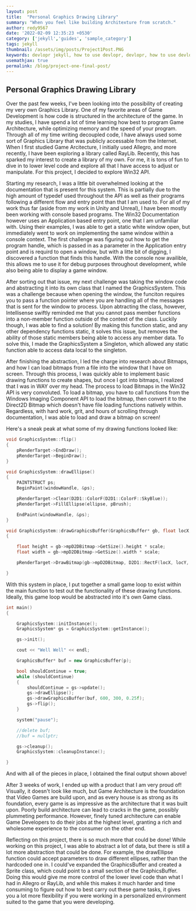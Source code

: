 ```yaml
---
layout: post
title:  "Personal Graphics Drawing Library"
summary: "When you feel like building Architexture from scratch."
author: redy9567
date: '2022-02-09 12:35:23 +0530'
category: ['jekyll','guides', 'sample_category']
tags: jekyll
thumbnail: /assets/img/posts/Project1Post.PNG
keywords: devlopr jekyll, how to use devlopr, devlopr, how to use devlopr-jekyll, devlopr-jekyll tutorial,best jekyll themes, multi categories and tags
usemathjax: true
permalink: /blog/project-one-final-post/
---
```


## Personal Graphics Drawing Library

Over the past few weeks, I've been looking into the possibility of creating my very own Graphics Library. One of my favorite areas of Game Development is how code is structured in the architecture of the game. In my studies, I have spend a lot of time learning how best to program Game Architecture, while optimizing memory and the speed of your program. Through all of my time writing decoupled code, I have always used some sort of Graphics Library that was publicly accessable from the Internet. When I first studied Game Arcitecture, I initially used Allegro, and more recently, I have been exploring a library called RayLib. Recently, this has sparked my interest to create a library of my own. For me, it is tons of fun to dive in to lower level code and explore all that I have access to adjust or manipulate. For this project, I decided to explore Win32 API.

Starting my research, I was a little bit overwhelmed looking at the documentation that is present for this system. This is partially due to the high amount of typedef used throughout the API as well as their programs following a different flow and entry point than that I am used to. For all of my work thus far (aside from my work in Unity and Unreal), I have been mostly been working with console based programs. The Win32 Documentation however uses an Application based entry point, one that I am unfamiliar with. Using their examples, I was able to get a static white window open, but immediately went to work on implementing the same window within a console context. The first challenge was figuring out how to get the program handle, which is passed in as a parameter in the Application entry point and is requird to open a window, but with a litte bit of digging, I discovered a function that finds this handle. With the console now availible, this allows me to use it for debug purposes throughout development, while also being able to display a game window.

After sorting out that issue, my next challenge was taking the window code and abstracting it into its own class that I named the GraphicsSystem. This was a challenge because when opening the window, the funciton requires you to pass a function pointer where you are handling all of the messages that is sent for the window to process. Upon abtracting the class, however, Intellisense swiftly reminded me that you cannot pass member functions into a non-member function outside of the context of the class. Luckily though, I was able to find a solution! By making this function static, and any other dependency functions static, it solves this issue, but removes the ability of those static members being able to access any member data. To solve this, I made the GraphicsSystem a Singleton, which allowed any static function able to access data local to the singleton.

After finishing the abstraction, I led the charge into research about Bitmaps, and how I can load bitmaps from a file into the window that I have on screen. Through this process, I was quickly able to implement basic drawing functions to create shapes, but once I got into bitmaps, I realized that I was in WAY over my head. The process to load Bitmaps in the Win32 API is very convoluted. To load a bitmap, you have to call functions from the Windows Imaging Component API to load the bitmap, then convert it to the Direct2D Bitmap which doesn't have file loading functions natively within. Regardless, with hard work, grit, and hours of scrolling through documentation, I was able to load and draw a bitmap on screen!

Here's a sneak peak at what some of my drawing functions looked like:

```cpp
void GraphicsSystem::flip()
{
	pRenderTarget->EndDraw();
	pRenderTarget->BeginDraw();
}

void GraphicsSystem::drawEllipse()
{
	PAINTSTRUCT ps;
	BeginPaint(windowHandle, &ps);

	pRenderTarget->Clear(D2D1::ColorF(D2D1::ColorF::SkyBlue));
	pRenderTarget->FillEllipse(ellipse, pBrush);

	EndPaint(windowHandle, &ps);
}

void GraphicsSystem::drawGraphicsBuffer(GraphicsBuffer* gb, float locX, float locY, float scale)
{

	float height = gb->mpD2DBitmap->GetSize().height * scale;
	float width = gb->mpD2DBitmap->GetSize().width * scale;

	pRenderTarget->DrawBitmap(gb->mpD2DBitmap, D2D1::RectF(locX, locY, locX + width, locY + height), 1.0f, D2D1_BITMAP_INTERPOLATION_MODE_LINEAR);

}
```

With this system in place, I put together a small game loop to exist within the main function to test out the functionality of these drawing functions. Ideally, this game loop would be abstracted into it's own Game class.

```cpp
int main()
{

	GraphicsSystem::initInstance();
	GraphicsSystem* gs = GraphicsSystem::getInstance();

	gs->init();

	cout << "Well Well" << endl;

	GraphicsBuffer* buf = new GraphicsBuffer(p);

	bool shouldContinue = true;
	while (shouldContinue)
	{
		shouldContinue = gs->update();
		gs->drawEllipse();
		gs->drawGraphicsBuffer(buf, 600, 300, 0.25f);
		gs->flip();
	}

	system("pause");

	//delete buf;
	//buf = nullptr;

	gs->cleanup();
	GraphicsSystem::cleanupInstance();

}
```

And with all of the pieces in place, I obtained the final output shown above!

After 3 weeks of work, I ended up with a product that I am very proud of! Visually, it doesn't look like much, but Game Architecture is the foundation that Video Games are build upon, and as every house is as strong as its foundation, every game is as impressive as the architecture that it was built upon. Poorly build architecture can lead to cracks in the game, possibly plummeting performance. However, finely tuned architecture can enable Game Developers to do their jobs at the highest level, granting a rich and wholesome experience to the consumer on the other end.

Reflecting on this project, there is so much more that could be done! While working on this project, I was able to abstract a lot of data, but there is still a lot more abstraction that could be done. For example, the drawEllipse function could accept parameters to draw different ellipses, rather than the hardcoded one in. I could've expanded the GraphicsBuffer and created a Sprite class, which could point to a small section of the GraphicsBuffer. Doing this would give me more control of the lower level code than what I had in Allegro or RayLib, and while this makes it much harder and time consuming to figure out how to best carry out these game tasks, it gives you a lot more flexibility if you were working in a personalized environment suited to the game that you were developing.